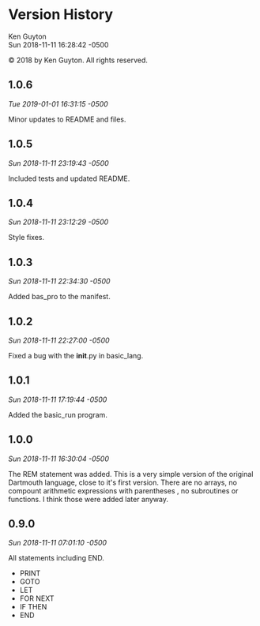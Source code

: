 # Version History

Ken Guyton<br />
Sun 2018-11-11 16:28:42 -0500

© 2018 by Ken Guyton.  All rights reserved.

## 1.0.6

*Tue 2019-01-01 16:31:15 -0500*

Minor updates to README and files.

## 1.0.5

*Sun 2018-11-11 23:19:43 -0500*

Included tests and updated README.

## 1.0.4

*Sun 2018-11-11 23:12:29 -0500*

Style fixes.

## 1.0.3

*Sun 2018-11-11 22:34:30 -0500*

Added bas_pro to the manifest.


## 1.0.2

*Sun 2018-11-11 22:27:00 -0500*

Fixed a bug with the __init__.py in basic_lang.

## 1.0.1

*Sun 2018-11-11 17:19:44 -0500*

Added the basic_run program.

## 1.0.0

*Sun 2018-11-11 16:30:04 -0500*

The REM statement was added.  This is a very simple version of the
original Dartmouth language, close to it's first version.  There are
no arrays, no compount arithmetic expressions with parentheses , no
subroutines or functions.  I think those were added later anyway.

## 0.9.0

*Sun 2018-11-11 07:01:10 -0500*

All statements including END.

* PRINT
* GOTO
* LET
* FOR NEXT
* IF THEN
* END
